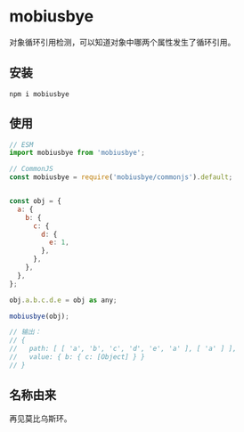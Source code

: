 # mobiusbye

对象循环引用检测，可以知道对象中哪两个属性发生了循环引用。

## 安装

```shell
npm i mobiusbye
```

## 使用

```js
// ESM
import mobiusbye from 'mobiusbye';

// CommonJS
const mobiusbye = require('mobiusbye/commonjs').default;
```

```js

const obj = {
  a: {
    b: {
      c: {
        d: {
          e: 1,
        },
      },
    },
  },
};

obj.a.b.c.d.e = obj as any;

mobiusbye(obj);

// 输出：
// {
//   path: [ [ 'a', 'b', 'c', 'd', 'e', 'a' ], [ 'a' ] ],
//   value: { b: { c: [Object] } }
// }
```

## 名称由来

再见莫比乌斯环。
